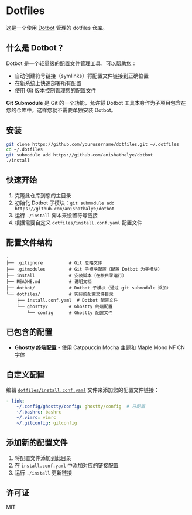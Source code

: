 # Dotfiles

这是一个使用 [Dotbot](https://github.com/anishathalye/dotbot) 管理的 dotfiles 仓库。

## 什么是 Dotbot？

Dotbot 是一个轻量级的配置文件管理工具，可以帮助您：
- 自动创建符号链接（symlinks）将配置文件链接到正确位置
- 在新系统上快速部署所有配置
- 使用 Git 版本控制管理您的配置文件

**Git Submodule** 是 Git 的一个功能，允许将 Dotbot 工具本身作为子项目包含在您的仓库中，这样您就不需要单独安装 Dotbot。

## 安装

```bash
git clone https://github.com/yourusername/dotfiles.git ~/.dotfiles
cd ~/.dotfiles
git submodule add https://github.com/anishathalye/dotbot
./install
```

## 快速开始

1. 克隆此仓库到您的主目录
2. 初始化 Dotbot 子模块：`git submodule add https://github.com/anishathalye/dotbot`
3. 运行 `./install` 脚本来设置符号链接
4. 根据需要自定义 `dotfiles/install.conf.yaml` 配置文件

## 配置文件结构

```
.
├── .gitignore          # Git 忽略文件
├── .gitmodules         # Git 子模块配置（配置 Dotbot 为子模块）
├── install             # 安装脚本（在根目录运行）
├── README.md           # 说明文档
├── dotbot/             # Dotbot 子模块（通过 git submodule 添加）
└── dotfiles/           # 实际的配置文件目录
    ├── install.conf.yaml  # Dotbot 配置文件
    └── ghostty/        # Ghostty 终端配置
        └── config      # Ghostty 配置文件
```

## 已包含的配置

- **Ghostty 终端配置** - 使用 Catppuccin Mocha 主题和 Maple Mono NF CN 字体

## 自定义配置

编辑 [`dotfiles/install.conf.yaml`](dotfiles/install.conf.yaml) 文件来添加您的配置文件链接：

```yaml
- link:
    ~/.config/ghostty/config: ghostty/config  # 已配置
    ~/.bashrc: bashrc
    ~/.vimrc: vimrc
    ~/.gitconfig: gitconfig
```

## 添加新的配置文件

1. 将配置文件添加到此目录
2. 在 `install.conf.yaml` 中添加对应的链接配置
3. 运行 `./install` 更新链接

## 许可证

MIT